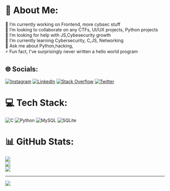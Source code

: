 # 💫 About Me:
🔭 I’m currently working on Frontend, more cybsec stuff<br>👯 I’m looking to collaborate on any CTFs, UI/UX projects, Python projects<br>🤝 I’m looking for help with JS,Cybesecurity growth<br>🌱 I’m currently learning Cybersecurity, C,JS, Networking<br>💬 Ask me about Python,hacking, <br>⚡ Fun fact, I've surprisingly never written a hello world program


## 🌐 Socials:
[![Instagram](https://img.shields.io/badge/Instagram-%23E4405F.svg?logo=Instagram&logoColor=white)](https://instagram.com/ryanejoe) [![LinkedIn](https://img.shields.io/badge/LinkedIn-%230077B5.svg?logo=linkedin&logoColor=white)](https://linkedin.com/in/ryanejoe) [![Stack Overflow](https://img.shields.io/badge/-Stackoverflow-FE7A16?logo=stack-overflow&logoColor=white)](https://stackoverflow.com/users/16694202) [![Twitter](https://img.shields.io/badge/Twitter-%231DA1F2.svg?logo=Twitter&logoColor=white)](https://twitter.com/ryanejoe) 

# 💻 Tech Stack:
![C](https://img.shields.io/badge/c-%2300599C.svg?style=for-the-badge&logo=c&logoColor=white) ![Python](https://img.shields.io/badge/python-3670A0?style=for-the-badge&logo=python&logoColor=ffdd54) ![MySQL](https://img.shields.io/badge/mysql-%2300f.svg?style=for-the-badge&logo=mysql&logoColor=white) ![SQLite](https://img.shields.io/badge/sqlite-%2307405e.svg?style=for-the-badge&logo=sqlite&logoColor=white)
# 📊 GitHub Stats:
![](https://github-readme-stats.vercel.app/api?username=ryane-joe&theme=dark&hide_border=false&include_all_commits=true&count_private=true)<br/>
![](https://github-readme-streak-stats.herokuapp.com/?user=ryane-joe&theme=dark&hide_border=false)<br/>
![](https://github-readme-stats.vercel.app/api/top-langs/?username=ryane-joe&theme=dark&hide_border=false&include_all_commits=true&count_private=true&layout=compact)


---
[![](https://visitcount.itsvg.in/api?id=ryane-joe&icon=0&color=0)](https://visitcount.itsvg.in)


  
<!-- Proudly created with GPRM ( https://gprm.itsvg.in ) -->

